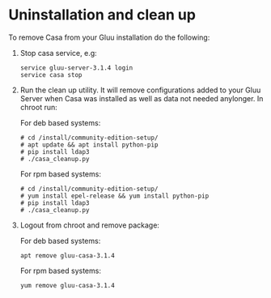 # Uninstallation and clean up

To remove Casa from your Gluu installation do the following:

1. Stop casa service, e.g: 

    ```
    service gluu-server-3.1.4 login
    service casa stop    
    ```

1. Run the clean up utility. It will remove configurations added to your Gluu Server when Casa was installed as well as data not needed anylonger. In chroot run:

    For deb based systems:
    
    ```
    # cd /install/community-edition-setup/
    # apt update && apt install python-pip
    # pip install ldap3
    # ./casa_cleanup.py
    ```
    
    For rpm based systems:
    
    ```
    # cd /install/community-edition-setup/
    # yum install epel-release && yum install python-pip
    # pip install ldap3
    # ./casa_cleanup.py
    ```

1. Logout from chroot and remove package:

    For deb based systems:
    
    ```
    apt remove gluu-casa-3.1.4
    ```

    For rpm based systems:

    ```
    yum remove gluu-casa-3.1.4
    ```
    
